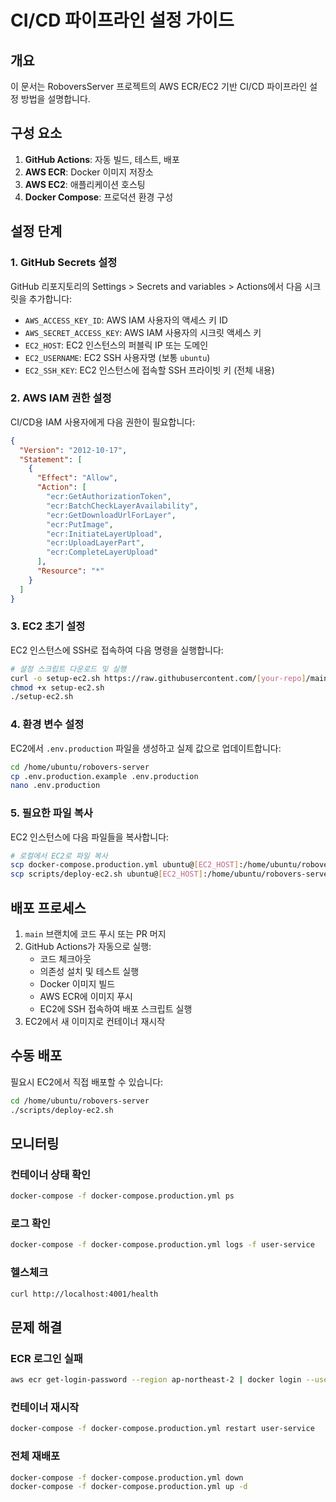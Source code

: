 # CI/CD 파이프라인 설정 가이드

## 개요

이 문서는 RoboversServer 프로젝트의 AWS ECR/EC2 기반 CI/CD 파이프라인 설정 방법을 설명합니다.

## 구성 요소

1. **GitHub Actions**: 자동 빌드, 테스트, 배포
2. **AWS ECR**: Docker 이미지 저장소
3. **AWS EC2**: 애플리케이션 호스팅
4. **Docker Compose**: 프로덕션 환경 구성

## 설정 단계

### 1. GitHub Secrets 설정

GitHub 리포지토리의 Settings > Secrets and variables > Actions에서 다음 시크릿을 추가합니다:

- `AWS_ACCESS_KEY_ID`: AWS IAM 사용자의 액세스 키 ID
- `AWS_SECRET_ACCESS_KEY`: AWS IAM 사용자의 시크릿 액세스 키
- `EC2_HOST`: EC2 인스턴스의 퍼블릭 IP 또는 도메인
- `EC2_USERNAME`: EC2 SSH 사용자명 (보통 `ubuntu`)
- `EC2_SSH_KEY`: EC2 인스턴스에 접속할 SSH 프라이빗 키 (전체 내용)

### 2. AWS IAM 권한 설정

CI/CD용 IAM 사용자에게 다음 권한이 필요합니다:

```json
{
  "Version": "2012-10-17",
  "Statement": [
    {
      "Effect": "Allow",
      "Action": [
        "ecr:GetAuthorizationToken",
        "ecr:BatchCheckLayerAvailability",
        "ecr:GetDownloadUrlForLayer",
        "ecr:PutImage",
        "ecr:InitiateLayerUpload",
        "ecr:UploadLayerPart",
        "ecr:CompleteLayerUpload"
      ],
      "Resource": "*"
    }
  ]
}
```

### 3. EC2 초기 설정

EC2 인스턴스에 SSH로 접속하여 다음 명령을 실행합니다:

```bash
# 설정 스크립트 다운로드 및 실행
curl -o setup-ec2.sh https://raw.githubusercontent.com/[your-repo]/main/scripts/setup-ec2.sh
chmod +x setup-ec2.sh
./setup-ec2.sh
```

### 4. 환경 변수 설정

EC2에서 `.env.production` 파일을 생성하고 실제 값으로 업데이트합니다:

```bash
cd /home/ubuntu/robovers-server
cp .env.production.example .env.production
nano .env.production
```

### 5. 필요한 파일 복사

EC2 인스턴스에 다음 파일들을 복사합니다:

```bash
# 로컬에서 EC2로 파일 복사
scp docker-compose.production.yml ubuntu@[EC2_HOST]:/home/ubuntu/robovers-server/
scp scripts/deploy-ec2.sh ubuntu@[EC2_HOST]:/home/ubuntu/robovers-server/scripts/
```

## 배포 프로세스

1. `main` 브랜치에 코드 푸시 또는 PR 머지
2. GitHub Actions가 자동으로 실행:
   - 코드 체크아웃
   - 의존성 설치 및 테스트 실행
   - Docker 이미지 빌드
   - AWS ECR에 이미지 푸시
   - EC2에 SSH 접속하여 배포 스크립트 실행
3. EC2에서 새 이미지로 컨테이너 재시작

## 수동 배포

필요시 EC2에서 직접 배포할 수 있습니다:

```bash
cd /home/ubuntu/robovers-server
./scripts/deploy-ec2.sh
```

## 모니터링

### 컨테이너 상태 확인
```bash
docker-compose -f docker-compose.production.yml ps
```

### 로그 확인
```bash
docker-compose -f docker-compose.production.yml logs -f user-service
```

### 헬스체크
```bash
curl http://localhost:4001/health
```

## 문제 해결

### ECR 로그인 실패
```bash
aws ecr get-login-password --region ap-northeast-2 | docker login --username AWS --password-stdin 127994096408.dkr.ecr.ap-northeast-2.amazonaws.com
```

### 컨테이너 재시작
```bash
docker-compose -f docker-compose.production.yml restart user-service
```

### 전체 재배포
```bash
docker-compose -f docker-compose.production.yml down
docker-compose -f docker-compose.production.yml up -d
```